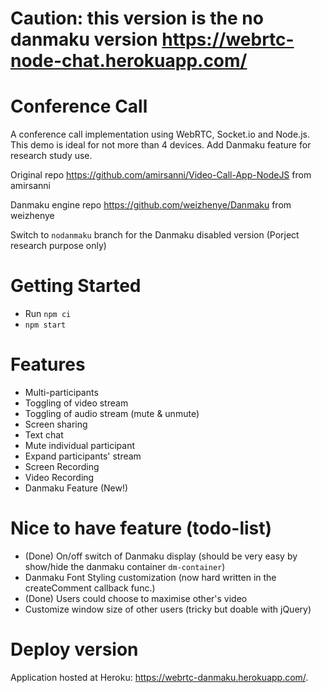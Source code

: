 # Caution: this version is the no danmaku version https://webrtc-node-chat.herokuapp.com/

# Conference Call
A conference call implementation using WebRTC, Socket.io and Node.js. This demo is ideal for not more than 4 devices. 
Add Danmaku feature for research study use.

Original repo https://github.com/amirsanni/Video-Call-App-NodeJS from amirsanni

Danmaku engine repo https://github.com/weizhenye/Danmaku from weizhenye

Switch to `nodanmaku` branch for the Danmaku disabled version (Porject research purpose only)


# Getting Started
- Run `npm ci`
- `npm start`


# Features
- Multi-participants
- Toggling of video stream
- Toggling of audio stream (mute & unmute)
- Screen sharing
- Text chat
- Mute individual participant
- Expand participants' stream
- Screen Recording
- Video Recording
- Danmaku Feature (New!)

# Nice to have feature (todo-list)
- (Done) On/off switch of Danmaku display (should be very easy by show/hide the danmaku container `dm-container`)
- Danmaku Font Styling customization (now hard written in the createComment callback func.)
- (Done) Users could choose to maximise other's video
- Customize window size of other users (tricky but doable with jQuery)

 
# Deploy version
Application hosted at Heroku: https://webrtc-danmaku.herokuapp.com/.

